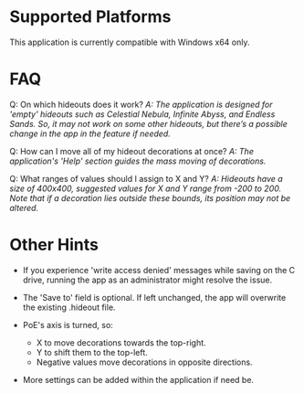 # Supported Platforms
This application is currently compatible with Windows x64 only.

# FAQ
Q: On which hideouts does it work?
_A: The application is designed for 'empty' hideouts such as Celestial Nebula, Infinite Abyss, and Endless Sands. So, it may not work on some other hideouts, but there’s a possible change in the app in the feature if needed._

Q: How can I move all of my hideout decorations at once?
_A: The application's 'Help' section guides the mass moving of decorations._

Q: What ranges of values should I assign to X and Y?
_A: Hideouts have a size of 400x400, suggested values for X and Y range from -200 to 200. Note that if a decoration lies outside these bounds, its position may not be altered._

# Other Hints
* If you experience 'write access denied' messages while saving on the C drive, running the app as an administrator might resolve the issue.

* The 'Save to' field is optional. If left unchanged, the app will overwrite the existing .hideout file.

* PoE's axis is turned, so:
  - X to move decorations towards the top-right.
  - Y to shift them to the top-left.
  - Negative values move decorations in opposite directions. 

* More settings can be added within the application if need be.
